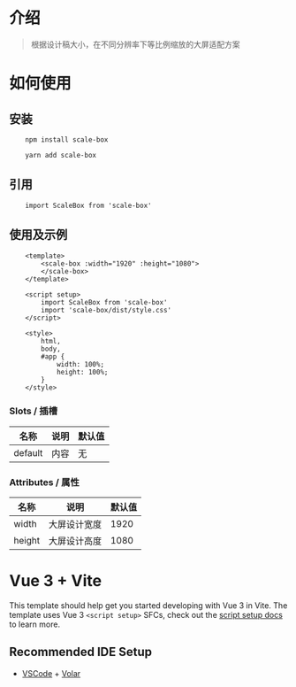 # 介绍

> 根据设计稿大小，在不同分辨率下等比例缩放的大屏适配方案

# 如何使用

## 安装

```
    npm install scale-box

    yarn add scale-box
```

## 引用

```
    import ScaleBox from 'scale-box'
```

## 使用及示例

```
    <template>
        <scale-box :width="1920" :height="1080">
        </scale-box>
    </template>

    <script setup>
        import ScaleBox from 'scale-box'
        import 'scale-box/dist/style.css'
    </script>

    <style>
        html,
        body,
        #app {
            width: 100%;
            height: 100%;
        }
    </style>
```

### Slots / 插槽

| 名称    | 说明 | 默认值 |
| ------- | ---- | ------ |
| default | 内容 | 无     |

### Attributes / 属性

| 名称   | 说明         | 默认值 |
| ------ | ------------ | ------ |
| width  | 大屏设计宽度 | 1920   |
| height | 大屏设计高度 | 1080   |

# Vue 3 + Vite

This template should help get you started developing with Vue 3 in Vite. The template uses Vue 3 `<script setup>` SFCs, check out the [script setup docs](https://v3.vuejs.org/api/sfc-script-setup.html#sfc-script-setup) to learn more.

## Recommended IDE Setup

- [VSCode](https://code.visualstudio.com/) + [Volar](https://marketplace.visualstudio.com/items?itemName=johnsoncodehk.volar)
